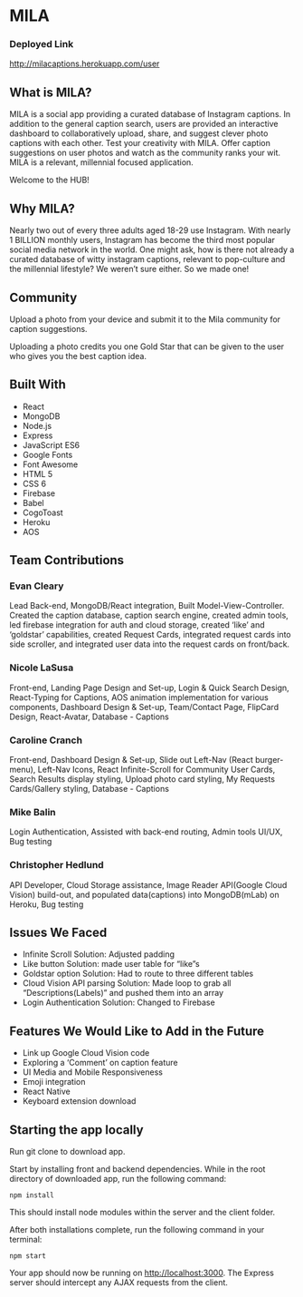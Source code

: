 # MILA

### Deployed Link

http://milacaptions.herokuapp.com/user

## What is MILA?

MILA is a social app providing a curated database of Instagram captions. In addition to the general caption search, users are provided an interactive dashboard to collaboratively upload, share, and suggest clever photo captions with each other. Test your creativity with MILA. Offer caption suggestions on user photos and watch as the community ranks your wit. MILA is a relevant, millennial focused application.

Welcome to the HUB!

## Why MILA?

Nearly two out of every three adults aged 18-29 use Instagram. With nearly 1 BILLION monthly users, Instagram has become the third most popular social media network in the world.
One might ask, how is there not already a curated database of witty instagram captions, relevant to pop-culture and the millennial lifestyle?
We weren’t sure either. So we made one!

## Community

Upload a photo from your device and submit it to the Mila community for caption suggestions.

Uploading a photo credits you one Gold Star that can be given to the user who gives you the best caption idea.

## Built With

- React
- MongoDB
- Node.js
- Express
- JavaScript ES6
- Google Fonts
- Font Awesome
- HTML 5
- CSS 6
- Firebase
- Babel
- CogoToast
- Heroku
- AOS

## Team Contributions

### Evan Cleary

Lead Back-end, MongoDB/React integration, Built Model-View-Controller. Created the caption database, caption search engine, created admin tools, led firebase integration for auth and cloud storage, created ‘like’ and ‘goldstar’ capabilities, created Request Cards, integrated request cards into side scroller, and integrated user data into the request cards on front/back.

### Nicole LaSusa

Front-end, Landing Page Design and Set-up, Login & Quick Search Design, React-Typing for Captions, AOS animation implementation for various components, Dashboard Design & Set-up, Team/Contact Page, FlipCard Design, React-Avatar, Database - Captions

### Caroline Cranch

Front-end, Dashboard Design & Set-up, Slide out Left-Nav (React burger-menu), Left-Nav Icons, React Infinite-Scroll for Community User Cards, Search Results display styling, Upload photo card styling, My Requests Cards/Gallery styling, Database - Captions

### Mike Balin

Login Authentication, Assisted with back-end routing, Admin tools UI/UX, Bug testing

### Christopher Hedlund

API Developer, Cloud Storage assistance, Image Reader API(Google Cloud Vision) build-out, and populated data(captions) into MongoDB(mLab) on Heroku, Bug testing

## Issues We Faced

- Infinite Scroll Solution: Adjusted padding
- Like button Solution: made user table for “like”s
- Goldstar option Solution: Had to route to three different tables
- Cloud Vision API parsing Solution: Made loop to grab all “Descriptions(Labels)” and pushed them into an array
- Login Authentication Solution: Changed to Firebase

## Features We Would Like to Add in the Future

- Link up Google Cloud Vision code
- Exploring a ‘Comment’ on caption feature
- UI Media and Mobile Responsiveness
- Emoji integration
- React Native
- Keyboard extension download

## Starting the app locally

Run git clone to download app.

Start by installing front and backend dependencies. While in the root directory of downloaded app, run the following command:

```
npm install
```

This should install node modules within the server and the client folder.

After both installations complete, run the following command in your terminal:

```
npm start
```

Your app should now be running on <http://localhost:3000>. The Express server should intercept any AJAX requests from the client.
